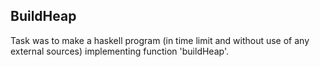## BuildHeap 

Task was to make a haskell program (in time limit and without use of any external sources) implementing function 'buildHeap'.  
